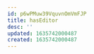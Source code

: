 ```yaml
---
id: p6wPMuw39VquvnOmVmFJP
title: hasEditor
desc: ''
updated: 1635742000487
created: 1635742000487
---
```



